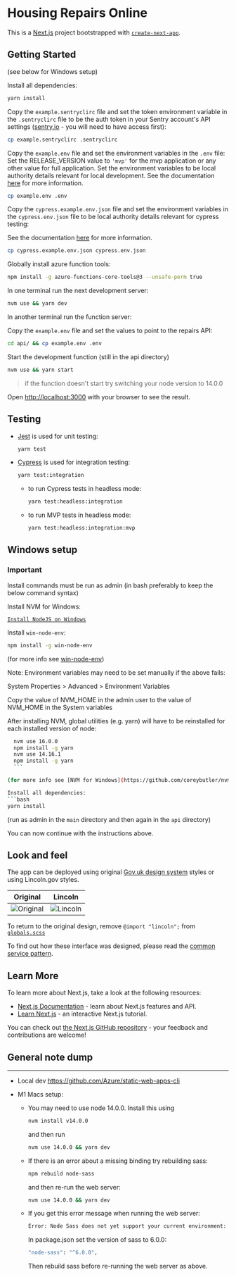 # Housing Repairs Online

This is a [Next.js](https://nextjs.org/) project bootstrapped with [`create-next-app`](https://github.com/vercel/next.js/tree/canary/packages/create-next-app).

## Getting Started

(see below for Windows setup)

Install all dependencies:

```bash
yarn install
```

Copy the `example.sentryclirc` file and set the token environment variable in the `.sentryclirc` file to be the auth token in your Sentry account's API settings ([sentry.io](https://sentry.io/settings/account/api/auth-tokens) - you will need to have access first):

  ```bash
  cp example.sentryclirc .sentryclirc
  ```

Copy the `example.env` file and set the environment variables in the `.env` file:
  Set the RELEASE_VERSION value to `'mvp'` for the mvp application or any other value for full application.
  Set the environment variables to be local authority details relevant for local development.
  See the documentation [here](https://newarkandsherwood.github.io/housing-repairs-online/front-end/frameworks-used) for more information.

  ```bash
  cp example.env .env
  ```

Copy the `cypress.example.env.json` file and set the environment variables in the `cypress.env.json` file to be local authority details relevant for cypress testing:
  
  See the documentation [here](https://newarkandsherwood.github.io/housing-repairs-online/front-end/frameworks-used) for more information.

  ```bash
  cp cypress.example.env.json cypress.env.json
  ```

Globally install azure function tools:

  ```bash
  npm install -g azure-functions-core-tools@3 --unsafe-perm true
  ```

In one terminal run the next development server:

  ```bash
  nvm use && yarn dev
  ```

In another terminal run the function server:

Copy the `example.env` file and set the values to point to the repairs API:

```bash
cd api/ && cp example.env .env
```

Start the development function (still in the api directory)

```bash
nvm use && yarn start
```

> if the function doesn't start try switching your node version to 14.0.0

Open [http://localhost:3000](http://localhost:3000) with your browser to see the result.

## Testing

- [Jest](https://jestjs.io/docs/getting-started) is used for unit testing:

  ```bash
  yarn test
  ```
  
- [Cypress](https://docs.cypress.io/) is used for integration testing:
  
  ```bash
  yarn test:integration
  ```

  - to run Cypress tests in headless mode:

    ```bash
    yarn test:headless:integration
    ```

  - to run MVP tests in headless mode:

    ```bash
    yarn test:headless:integration:mvp
    ```

## Windows setup

### Important

Install commands must be run as admin (in bash preferably to keep the below command syntax)

Install NVM for Windows:

[`Install NodeJS on Windows`](https://docs.microsoft.com/en-us/windows/dev-environment/javascript/nodejs-on-windows)

Install `win-node-env`:

```bash
npm install -g win-node-env
```

(for more info see [win-node-env](https://www.npmjs.com/package/win-node-env))

Note: Environment variables may need to be set manually if the above fails:

System Properties > Advanced > Environment Variables

Copy the value of NVM_HOME in the admin user to the value of NVM_HOME in the System variables

  After installing NVM, global utilities (e.g. yarn) will have to be reinstalled for each installed version of node:

  ```bash
    nvm use 16.0.0
    npm install -g yarn
    nvm use 14.16.1
    npm install -g yarn
    ```

(for more info see [NVM for Windows](https://github.com/coreybutler/nvm-windows#installation—upgrades))

Install all dependencies:
```bash
yarn install
```

(run as admin in the `main` directory and then again in the `api` directory)

You can now continue with the instructions above.

## Look and feel

The app can be deployed using original
[Gov.uk design system](https://design-system.service.gov.uk/get-started/)
styles or using Lincoln.gov styles.

| Original | Lincoln |
| ---- | ---- |
| ![Original](docs/original.png) | ![Lincoln](docs/lincoln.png) |

To return to the original design, remove `@import "lincoln";` from
[`globals.scss`](https://github.com/City-of-Lincoln-Council/housing-repairs-online-frontend/blob/f088657699c0b9617a8929329fe77004b98eaa72/styles/globals.scss#L3)

To find out how these interface was designed, please read the [common service pattern](https://github.com/City-of-Lincoln-Council/housing-repairs-online-frontend/blob/main/Common%20service%20patern.pdf).

## Learn More

To learn more about Next.js, take a look at the following resources:

- [Next.js Documentation](https://nextjs.org/docs) - learn about Next.js features and API.
- [Learn Next.js](https://nextjs.org/learn) - an interactive Next.js tutorial.

You can check out [the Next.js GitHub repository](https://github.com/vercel/next.js/) - your feedback and contributions are welcome!

## General note dump

--------------------

- Local dev
  https://github.com/Azure/static-web-apps-cli

- M1 Macs setup:
  - You may need to use node 14.0.0. Install this using

    ```bash
    nvm install v14.0.0
    ```

    and then run

    ```bash
    nvm use 14.0.0 && yarn dev
    ```

  - If there is an error about a missing binding try rebuilding sass:

    ```bash
    npm rebuild node-sass
    ```

    and then re-run the web server:

    ```bash
    nvm use 14.0.0 && yarn dev
    ```

  - If you get this error message when running the web server:

    ```bash
    Error: Node Sass does not yet support your current environment: OS X Unsupported architecture (arm64)
    ```

    In package.json set the version of sass to 6.0.0:

      ```bash
      "node-sass": "^6.0.0",
      ```

    Then rebuild sass before re-running the web server as above.
